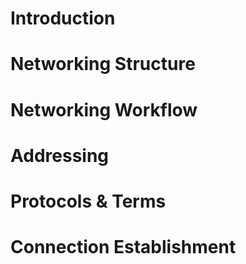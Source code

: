# Introduction

# Networking Structure

# Networking Workflow

# Addressing

# Protocols & Terms

# Connection Establishment